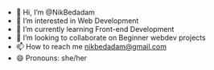 - 👋 Hi, I’m @NikBedadam
- 👀 I’m interested in Web Development 
- 🌱 I’m currently learning Front-end Development
- 💞️ I’m looking to collaborate on Beginner webdev projects
- 📫 How to reach me nikbedadam@gmail.com
- 😄 Pronouns: she/her


<!---
NikBedadam/NikBedadam is a ✨ special ✨ repository because its `README.md` (this file) appears on your GitHub profile.
You can click the Preview link to take a look at your changes.
--->

